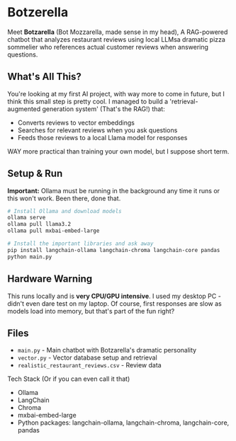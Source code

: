 # Botzerella

Meet **Botzarella** (Bot Mozzarella, made sense in my head), A RAG-powered chatbot that analyzes restaurant reviews using local LLMsa dramatic pizza sommelier who references actual customer reviews when answering questions.

## What's All This?

You're looking at my first AI project, with way more to come in future, but I think this small step is pretty cool. I managed to build a 'retrieval-augmented generation system' (That's the RAG!) that:
- Converts reviews to vector embeddings 
- Searches for relevant reviews when you ask questions
- Feeds those reviews to a local Llama model for responses

WAY more practical than training your own model, but I suppose short term.

## Setup & Run

**Important:** Ollama must be running in the background any time it runs or this won't work. Been there, done that.

```bash
# Install Ollama and download models
ollama serve
ollama pull llama3.2 
ollama pull mxbai-embed-large

# Install the important libraries and ask away
pip install langchain-ollama langchain-chroma langchain-core pandas
python main.py
```

## Hardware Warning

This runs locally and is **very CPU/GPU intensive**. I used my desktop PC - didn't even dare test on my laptop. Of course, first responses are slow as models load into memory, but that's part of the fun right?

## Files

- `main.py` - Main chatbot with Botzarella's dramatic personality
- `vector.py` - Vector database setup and retrieval
- `realistic_restaurant_reviews.csv` - Review data

Tech Stack (Or if you can even call it that)

- Ollama 
- LangChain 
- Chroma 
- mxbai-embed-large 
- Python packages: langchain-ollama, langchain-chroma, langchain-core, pandas